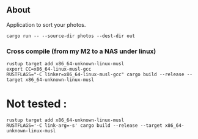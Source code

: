 ## About

Application to sort your photos.


```
cargo run -- --source-dir photos --dest-dir out
```


### Cross compile (from my M2 to a NAS under linux)
```
rustup target add x86_64-unknown-linux-musl
export CC=x86_64-linux-musl-gcc
RUSTFLAGS="-C linker=x86_64-linux-musl-gcc" cargo build --release --target x86_64-unknown-linux-musl
```
# Not tested :
```
rustup target add x86_64-unknown-linux-musl
RUSTFLAGS='-C link-arg=-s' cargo build --release --target x86_64-unknown-linux-musl
```
